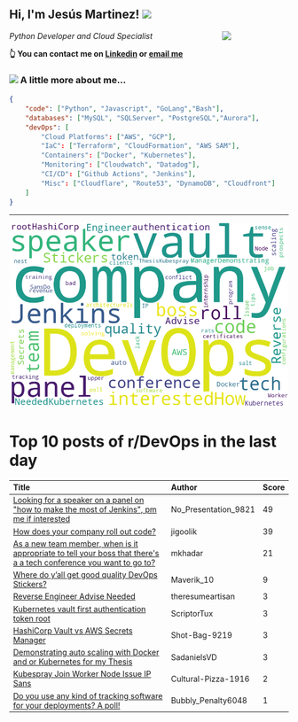 <!--
**jmartinezl/jmartinezl** is a ✨ _special_ ✨ repository because its `README.md` (this file) appears on your GitHub profile.

Here are some ideas to get you started:

- 🔭 I’m currently working on ...
- 🌱 I’m currently learning ...
- 👯 I’m looking to collaborate on ...
- 🤔 I’m looking for help with ...
- 💬 Ask me about ...
- 📫 How to reach me: ...
- 😄 Pronouns: ...
- ⚡ Fun fact: ...
-->

<h2>Hi, I'm Jesús Martinez! <img src="https://media.giphy.com/media/WUlplcMpOCEmTGBtBW/giphy.gif" width="30"> </h2>
<img align='right' src="https://media.giphy.com/media/NytMLKyiaIh6VH9SPm/giphy.gif" width="120">
<p><em>Python Developer and Cloud Specialist
</em></p>

**👆 You can contact me on [Linkedin](https://www.linkedin.com/in/jes%C3%BAs-martinez-2b7b10104/) or [email me](mailto:jesus.mtz.lorenzo@gmail.com)**

### <img src="https://media.giphy.com/media/VgCDAzcKvsR6OM0uWg/giphy.gif" width="50"> A little more about me...  

```json
{
    "code": ["Python", "Javascript", "GoLang","Bash"],
    "databases": ["MySQL", "SQLServer", "PostgreSQL","Aurora"],
    "devOps": [
        "Cloud Platforms": ["AWS", "GCP"],
        "IaC": ["Terraform", "CloudFormation", "AWS SAM"],
        "Containers": ["Docker", "Kubernetes"],
        "Monitoring": ["Cloudwatch", "Datadog"],
        "CI/CD": ["Github Actions", "Jenkins"],
        "Misc": ["Cloudflare", "Route53", "DynamoDB", "Cloudfront"]
    ]
}
```
---

![Wordcloud](./cloud.png)

# Top 10 posts of r/DevOps in the last day

| Title | Author | Score |
|:---|:---|:---|
| [Looking for a speaker on a panel on "how to make the most of Jenkins", pm me if interested](https://www.reddit.com/r/devops/comments/127mrh2/looking_for_a_speaker_on_a_panel_on_how_to_make/) | No_Presentation_9821 | 49 |
| [How does your company roll out code?](https://www.reddit.com/r/devops/comments/127wv4v/how_does_your_company_roll_out_code/) | jigoolik | 39 |
| [As a new team member, when is it appropriate to tell your boss that there's a a tech conference you want to go to?](https://www.reddit.com/r/devops/comments/1281ffv/as_a_new_team_member_when_is_it_appropriate_to/) | mkhadar | 21 |
| [Where do y’all get good quality DevOps Stickers?](https://www.reddit.com/r/devops/comments/127y6il/where_do_yall_get_good_quality_devops_stickers/) | Maverik_10 | 9 |
| [Reverse Engineer Advise Needed](https://www.reddit.com/r/devops/comments/128jel2/reverse_engineer_advise_needed/) | theresumeartisan | 3 |
| [Kubernetes vault first authentication token root](https://www.reddit.com/r/devops/comments/128iwa0/kubernetes_vault_first_authentication_token_root/) | ScriptorTux | 3 |
| [HashiCorp Vault vs AWS Secrets Manager](https://www.reddit.com/r/devops/comments/127tqjf/hashicorp_vault_vs_aws_secrets_manager/) | Shot-Bag-9219 | 3 |
| [Demonstrating auto scaling with Docker and or Kubernetes for my Thesis](https://www.reddit.com/r/devops/comments/128jfys/demonstrating_auto_scaling_with_docker_and_or/) | SadanielsVD | 3 |
| [Kubespray Join Worker Node Issue IP Sans](https://www.reddit.com/r/devops/comments/127ndqs/kubespray_join_worker_node_issue_ip_sans/) | Cultural-Pizza-1916 | 2 |
| [Do you use any kind of tracking software for your deployments? A poll!](https://www.reddit.com/r/devops/comments/128frxn/do_you_use_any_kind_of_tracking_software_for_your/) | Bubbly_Penalty6048 | 1 |
